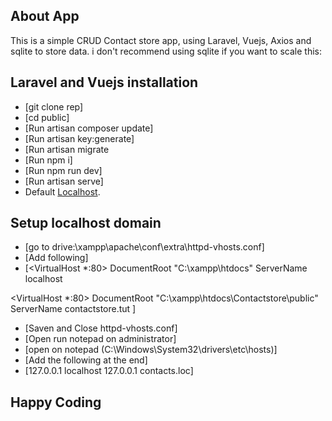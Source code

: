 
## About App

This is a simple CRUD Contact store app, using Laravel, Vuejs, Axios and sqlite to store data. i don't recommend using sqlite if you want to scale this:


## Laravel and Vuejs installation

- [git clone rep]
- [cd public]
- [Run artisan composer update]
- [Run artisan key:generate]
- [Run artisan migrate
- [Run npm i]
- [Run npm run dev]
- [Run artisan serve]
- Default [Localhost](127.0.0.1:8000).

## Setup localhost domain

- [go to drive:\xampp\apache\conf\extra\httpd-vhosts.conf]
- [Add following]
- [<VirtualHost *:80>
    DocumentRoot "C:\xampp\htdocs"
    ServerName localhost
</VirtualHost>

<VirtualHost *:80>
    DocumentRoot "C:\xampp\htdocs\Contactstore\public"
    ServerName contactstore.tut
</VirtualHost>]

- [Saven and Close httpd-vhosts.conf]
- [Open run notepad on administrator]
- [open on notepad (C:\Windows\System32\drivers\etc\hosts)]
- [Add the following at the end]
- [127.0.0.1 localhost
  127.0.0.1 contacts.loc]   

## Happy Coding
